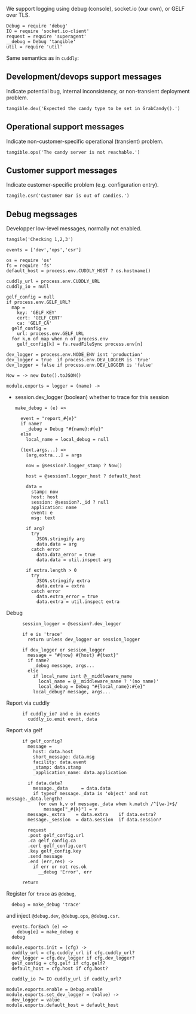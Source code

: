 We support logging using debug (console), socket.io (our own), or GELF over TLS.

    Debug = require 'debug'
    IO = require 'socket.io-client'
    request = require 'superagent'
    __debug = Debug 'tangible'
    util = require 'util'

Same semantics as in `cuddly`:

Development/devops support messages
-----------------------------------

Indicate potential bug, internal inconsistency, or non-transient deployment problem.

```
tangible.dev('Expected the candy type to be set in GrabCandy().')
```

Operational support messages
----------------------------

Indicate non-customer-specific operational (transient) problem.

```
tangible.ops('The candy server is not reachable.')
```

Customer support messages
-------------------------

Indicate customer-specific problem (e.g. configuration entry).

```
tangile.csr('Customer Bar is out of candies.')
```

Debug megssages
---------------

Developper low-level messages, normally not enabled.

```
tangile('Checking 1,2,3')
```

    events = ['dev','ops','csr']

    os = require 'os'
    fs = require 'fs'
    default_host = process.env.CUDDLY_HOST ? os.hostname()

    cuddly_url = process.env.CUDDLY_URL
    cuddly_io = null

    gelf_config = null
    if process.env.GELF_URL?
      map =
        key: 'GELF_KEY'
        cert: 'GELF_CERT'
        ca: 'GELF_CA'
      gelf_config =
        url: process.env.GELF_URL
      for k,n of map when n of process.env
        gelf_config[k] = fs.readFileSync process.env[n]

    dev_logger = process.env.NODE_ENV isnt 'production'
    dev_logger = true  if process.env.DEV_LOGGER is 'true'
    dev_logger = false if process.env.DEV_LOGGER is 'false'

    Now = -> new Date().toJSON()

    module.exports = logger = (name) ->

* session.dev_logger (boolean) whether to trace for this session

      make_debug = (e) =>

        event = "report_#{e}"
        if name?
          _debug = Debug "#{name}:#{e}"
        else
          local_name = local_debug = null

        (text,args...) =>
          [arg,extra...] = args

          now = @session?.logger_stamp ? Now()

          host = @session?.logger_host ? default_host

          data =
            stamp: now
            host: host
            session: @session?._id ? null
            application: name
            event: e
            msg: text

          if arg?
            try
              JSON.stringify arg
              data.data = arg
            catch error
              data.data_error = true
              data.data = util.inspect arg

          if extra.length > 0
            try
              JSON.stringify extra
              data.extra = extra
            catch error
              data.extra_error = true
              data.extra = util.inspect extra

Debug

          session_logger = @session?.dev_logger

          if e is 'trace'
            return unless dev_logger or session_logger

          if dev_logger or session_logger
            message = "#{now} #{host} #{text}"
            if name?
              _debug message, args...
            else
              if local_name isnt @__middleware_name
                local_name = @__middleware_name ? '(no name)'
                local_debug = Debug "#{local_name}:#{e}"
              local_debug? message, args...

Report via cuddly

          if cuddly_io? and e in events
            cuddly_io.emit event, data

Report via gelf

          if gelf_config?
            message =
              host: data.host
              short_message: data.msg
              facility: data.event
              _stamp: data.stamp
              _application_name: data.application

            if data.data?
              message._data     = data.data
              if typeof message._data is 'object' and not message._data.length?
                for own k,v of message._data when k.match /^[\w-]+$/
                  message["_#{k}"] = v
            message._extra    = data.extra    if data.extra?
            message._session  = data.session  if data.session?

            request
            .post gelf_config.url
            .ca gelf_config.ca
            .cert gelf_config.cert
            .key gelf_config.key
            .send message
            .end (err,res) ->
              if err or not res.ok
                __debug 'Error', err

          return

Register for `trace` as `@debug`,

      debug = make_debug 'trace'

and inject `@debug.dev`, `@debug.ops`, `@debug.csr`.

      events.forEach (e) =>
        debug[e] = make_debug e
      debug

    module.exports.init = (cfg) ->
      cuddly_url = cfg.cuddly_url if cfg.cuddly_url?
      dev_logger = cfg.dev_logger if cfg.dev_logger?
      gelf_config = cfg.gelf if cfg.gelf?
      default_host = cfg.host if cfg.host?

      cuddly_io ?= IO cuddly_url if cuddly_url?

    module.exports.enable = Debug.enable
    module.exports.set_dev_logger = (value) ->
      dev_logger = value
    module.exports.default_host = default_host
